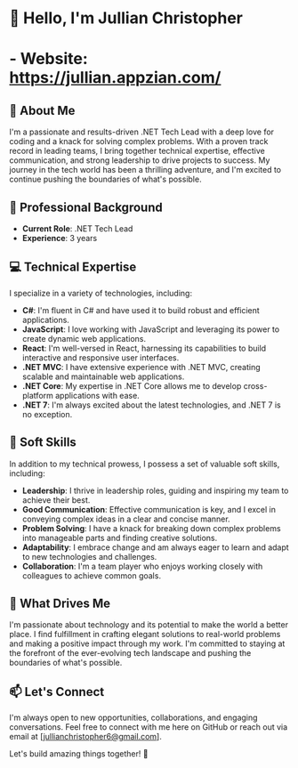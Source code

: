 # 👋 Hello, I'm Jullian Christopher
# - **Website**: https://jullian.appzian.com/


## 🚀 About Me
I'm a passionate and results-driven .NET Tech Lead with a deep love for coding and a knack for solving complex problems. With a proven track record in leading teams, I bring together technical expertise, effective communication, and strong leadership to drive projects to success. My journey in the tech world has been a thrilling adventure, and I'm excited to continue pushing the boundaries of what's possible.

## 💼 Professional Background
- **Current Role**: .NET Tech Lead
- **Experience**: 3 years

## 💻 Technical Expertise
I specialize in a variety of technologies, including:
- **C#**: I'm fluent in C# and have used it to build robust and efficient applications.
- **JavaScript**: I love working with JavaScript and leveraging its power to create dynamic web applications.
- **React**: I'm well-versed in React, harnessing its capabilities to build interactive and responsive user interfaces.
- **.NET MVC**: I have extensive experience with .NET MVC, creating scalable and maintainable web applications.
- **.NET Core**: My expertise in .NET Core allows me to develop cross-platform applications with ease.
- **.NET 7**: I'm always excited about the latest technologies, and .NET 7 is no exception.

## 👔 Soft Skills
In addition to my technical prowess, I possess a set of valuable soft skills, including:
- **Leadership**: I thrive in leadership roles, guiding and inspiring my team to achieve their best.
- **Good Communication**: Effective communication is key, and I excel in conveying complex ideas in a clear and concise manner.
- **Problem Solving**: I have a knack for breaking down complex problems into manageable parts and finding creative solutions.
- **Adaptability**: I embrace change and am always eager to learn and adapt to new technologies and challenges.
- **Collaboration**: I'm a team player who enjoys working closely with colleagues to achieve common goals.

## 🌟 What Drives Me
I'm passionate about technology and its potential to make the world a better place. I find fulfillment in crafting elegant solutions to real-world problems and making a positive impact through my work. I'm committed to staying at the forefront of the ever-evolving tech landscape and pushing the boundaries of what's possible.


## 📫 Let's Connect
I'm always open to new opportunities, collaborations, and engaging conversations. Feel free to connect with me here on GitHub or reach out via email at [jullianchristopher6@gmail.com].

Let's build amazing things together! 🚀
